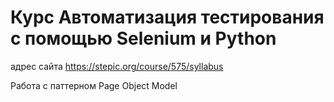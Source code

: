 # Курс Автоматизация тестирования c помощью Selenium и Python

адрес сайта https://stepic.org/course/575/syllabus

Pабота с паттерном Page Object Model

